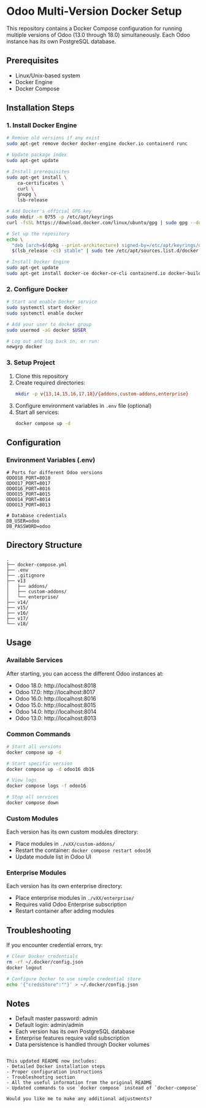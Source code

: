 # Odoo Multi-Version Docker Setup

This repository contains a Docker Compose configuration for running multiple versions of Odoo (13.0 through 18.0) simultaneously. Each Odoo instance has its own PostgreSQL database.

## Prerequisites

- Linux/Unix-based system
- Docker Engine
- Docker Compose

## Installation Steps

### 1. Install Docker Engine

```bash
# Remove old versions if any exist
sudo apt-get remove docker docker-engine docker.io containerd runc

# Update package index
sudo apt-get update

# Install prerequisites
sudo apt-get install \
    ca-certificates \
    curl \
    gnupg \
    lsb-release

# Add Docker's official GPG key
sudo mkdir -m 0755 -p /etc/apt/keyrings
curl -fsSL https://download.docker.com/linux/ubuntu/gpg | sudo gpg --dearmor -o /etc/apt/keyrings/docker.gpg

# Set up the repository
echo \
  "deb [arch=$(dpkg --print-architecture) signed-by=/etc/apt/keyrings/docker.gpg] https://download.docker.com/linux/ubuntu \
  $(lsb_release -cs) stable" | sudo tee /etc/apt/sources.list.d/docker.list > /dev/null

# Install Docker Engine
sudo apt-get update
sudo apt-get install docker-ce docker-ce-cli containerd.io docker-buildx-plugin docker-compose-plugin
```

### 2. Configure Docker

```bash
# Start and enable Docker service
sudo systemctl start docker
sudo systemctl enable docker

# Add your user to docker group
sudo usermod -aG docker $USER

# Log out and log back in, or run:
newgrp docker
```

### 3. Setup Project

1. Clone this repository
2. Create required directories:
   ```bash
   mkdir -p v{13,14,15,16,17,18}/{addons,custom-addons,enterprise}
   ```
3. Configure environment variables in `.env` file (optional)
4. Start all services:
   ```bash
   docker compose up -d
   ```

## Configuration
### Environment Variables (.env)
```
# Ports for different Odoo versions
ODOO18_PORT=8018
ODOO17_PORT=8017
ODOO16_PORT=8016
ODOO15_PORT=8015
ODOO14_PORT=8014
ODOO13_PORT=8013

# Database credentials
DB_USER=odoo
DB_PASSWORD=odoo
```

## Directory Structure
```
.
├── docker-compose.yml
├── .env
├── .gitignore
├── v13
│   ├── addons/
│   ├── custom-addons/
│   └── enterprise/
├── v14/
├── v15/
├── v16/
├── v17/
└── v18/
```

## Usage

### Available Services
After starting, you can access the different Odoo instances at:
- Odoo 18.0: http://localhost:8018
- Odoo 17.0: http://localhost:8017
- Odoo 16.0: http://localhost:8016
- Odoo 15.0: http://localhost:8015
- Odoo 14.0: http://localhost:8014
- Odoo 13.0: http://localhost:8013

### Common Commands
```bash
# Start all versions
docker compose up -d

# Start specific version
docker compose up -d odoo16 db16

# View logs
docker compose logs -f odoo16

# Stop all services
docker compose down
```

### Custom Modules
Each version has its own custom modules directory:
- Place modules in `./vXX/custom-addons/`
- Restart the container: `docker compose restart odoo16`
- Update module list in Odoo UI

### Enterprise Modules
Each version has its own enterprise directory:
- Place enterprise modules in `./vXX/enterprise/`
- Requires valid Odoo Enterprise subscription
- Restart container after adding modules

## Troubleshooting

If you encounter credential errors, try:
```bash
# Clear Docker credentials
rm -rf ~/.docker/config.json
docker logout

# Configure Docker to use simple credential store
echo '{"credsStore":""}' > ~/.docker/config.json
```

## Notes
- Default master password: admin
- Default login: admin/admin
- Each version has its own PostgreSQL database
- Enterprise features require valid subscription
- Data persistence is handled through Docker volumes
```

This updated README now includes:
- Detailed Docker installation steps
- Proper configuration instructions
- Troubleshooting section
- All the useful information from the original README
- Updated commands to use `docker compose` instead of `docker-compose`

Would you like me to make any additional adjustments?